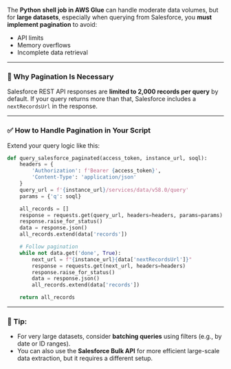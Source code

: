 The **Python shell job in AWS Glue** can handle moderate data volumes, but for **large datasets**, especially when querying from Salesforce, you **must implement pagination** to avoid:

- API limits
- Memory overflows
- Incomplete data retrieval

---

### 🔄 Why Pagination Is Necessary

Salesforce REST API responses are **limited to 2,000 records per query** by default. If your query returns more than that, Salesforce includes a `nextRecordsUrl` in the response.

---

### ✅ How to Handle Pagination in Your Script

Extend your query logic like this:

```python
def query_salesforce_paginated(access_token, instance_url, soql):
    headers = {
        'Authorization': f'Bearer {access_token}',
        'Content-Type': 'application/json'
    }
    query_url = f'{instance_url}/services/data/v58.0/query'
    params = {'q': soql}

    all_records = []
    response = requests.get(query_url, headers=headers, params=params)
    response.raise_for_status()
    data = response.json()
    all_records.extend(data['records'])

    # Follow pagination
    while not data.get('done', True):
        next_url = f"{instance_url}{data['nextRecordsUrl']}"
        response = requests.get(next_url, headers=headers)
        response.raise_for_status()
        data = response.json()
        all_records.extend(data['records'])

    return all_records
```

---

### 🧠 Tip:
- For very large datasets, consider **batching queries** using filters (e.g., by date or ID ranges).
- You can also use the **Salesforce Bulk API** for more efficient large-scale data extraction, but it requires a different setup.

